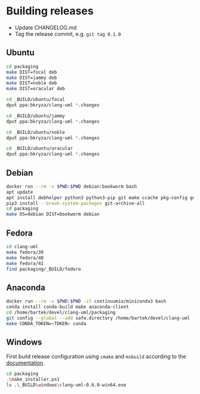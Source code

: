 # Building releases

* Update CHANGELOG.md
* Tag the release commit, e.g. ```git tag 0.1.0```

## Ubuntu

```bash
cd packaging
make DIST=focal deb
make DIST=jammy deb
make DIST=noble deb
make DIST=oracular deb

cd _BUILD/ubuntu/focal
dput ppa:bkryza/clang-uml *.changes

cd _BUILD/ubuntu/jammy
dput ppa:bkryza/clang-uml *.changes

cd _BUILD/ubuntu/noble
dput ppa:bkryza/clang-uml *.changes

cd _BUILD/ubuntu/oracular
dput ppa:bkryza/clang-uml *.changes
```

## Debian

```bash
docker run --rm -v $PWD:$PWD debian:bookworm bash
apt update
apt install debhelper python3 python3-pip git make ccache pkg-config gcc g++ gdb cmake libyaml-cpp-dev llvm-19 llvm-19-dev clang-19 clang-tools-19 libclang-19-dev libclang-cpp19-dev libmlir-19-dev mlir-19-tools bash-completion dh-sequence-bash-completion libdw-dev libunwind-dev
pip3 install --break-system-packages git-archive-all
cd packaging
make OS=debian DIST=bookworm debian
```

## Fedora

```bash
cd clang-uml
make fedora/39
make fedora/40
make fedora/41
find packaging/_BUILD/fedora
```

## Anaconda

```bash
docker run --rm -v $PWD:$PWD -it continuumio/miniconda3 bash
conda install conda-build make anaconda-client
cd /home/bartek/devel/clang-uml/packaging
git config --global --add safe.directory /home/bartek/devel/clang-uml
make CONDA_TOKEN=<TOKEN> conda
```

## Windows

First build release configuration using `cmake` and `msbuild` according
to the [documentation](../docs/installation.md#visual-studio-native-build).

```bash
cd packaging
.\make_installer.ps1
ls .\_BUILD\windows\clang-uml-0.6.0-win64.exe
```